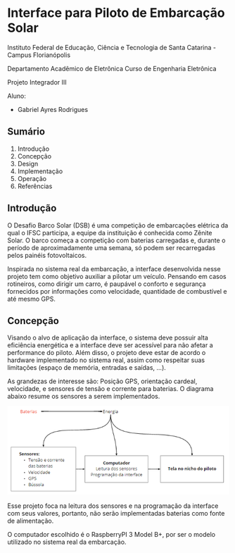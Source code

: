 # Interface para Piloto de Embarcação Solar

Instituto Federal de Educação, Ciência e Tecnologia de Santa Catarina - Campus Florianópolis

Departamento Acadêmico de Eletrônica Curso de Engenharia Eletrônica

Projeto Integrador III

Aluno:

* Gabriel Ayres Rodrigues
 
## Sumário

1. Introdução
2. Concepção
3. Design
4. Implementação
5. Operação
6. Referências

## Introdução 

O Desafio Barco Solar (DSB) é uma competição de embarcações elétrica da qual o IFSC participa, a equipe da instituição é conhecida como Zênite Solar. O barco começa a competição com baterias carregadas e, durante o período de aproximadamente uma semana, só podem ser recarregadas pelos painéis fotovoltaicos.

Inspirada no sistema real da embarcação, a interface desenvolvida nesse projeto tem como objetivo auxiliar a pilotar um veículo. Pensando em casos rotineiros, como dirigir um carro, é paupável o conforto e segurança fornecidos por informações como velocidade, quantidade de combustível e até mesmo GPS.

## Concepção 

Visando o alvo de aplicação da interface, o sistema deve possuir alta eficiência energética e a interface deve ser acessível para não afetar a performance do piloto. Além disso, 
o projeto deve estar de acordo o hardware implementado no sistema real, assim como respeitar suas limitações (espaço de memória, entradas e saídas, ...).

As grandezas de interesse são: Posição GPS, orientação cardeal, velocidade, e sensores de tensão e corrente para baterias. O diagrama abaixo resume os sensores a serem implementados. 

![Diagrama concepção](https://github.com/ayresgit/Interface_para_Piloto_de_Embarcacao_Solar/blob/ce7a079fa91f62da34a3c3bfb89e7f4de6a3df2e/Imagens/Diagrama_concep%C3%A7%C3%A3o.PNG)

Esse projeto foca na leitura dos sensores e na programação da interface com seus valores, portanto, não serão implementadas baterias como fonte de alimentação. 

O computador escolhido é o RaspberryPI 3 Model B+, por ser o modelo utilizado no sistema real da embarcação.

